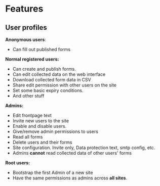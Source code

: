 # Features

## User profiles
**Anonymous users**:
 * Can fill out published forms
 
**Normal registered users:**
 * Can create and publish forms.
 * Can edit collected data on the web interface
 * Download collected form data in CSV
 * Share edit permission with other users on the site
 * Set some basic expiry conditions.
 * And other stuff

**Admins:**
 * Edit frontpage text
 * Invite new users to the site
 * Enable and disable users.
 * Give/remove admin permissions to users
 * Read all forms
 * Delete users and their forms
 * Site configuration. Invite only, Data protection text, smtp config, etc.
 * Admins **cannot** read collected data of other users' forms

**Root users:**
 * Bootstrap the first Admin of a new site
 * Have the same permissions as admins across **all sites**.
